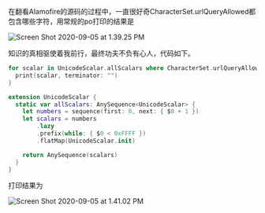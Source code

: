 在翻看Alamofire的源码的过程中，一直很好奇CharacterSet.urlQueryAllowed都包含哪些字符，用常规的po打印的结果是

![Screen Shot 2020-09-05 at 1.39.25 PM](https://tva1.sinaimg.cn/large/007S8ZIlly1gifq55qu1pj30vm03o0tz.jpg)

知识的真相驱使着我前行，最终功夫不负有心人，代码如下。

```swift
for scalar in UnicodeScalar.allScalars where CharacterSet.urlQueryAllowed.contains(scalar) {
  print(scalar, terminator: "")
}

extension UnicodeScalar {
  static var allScalars: AnySequence<UnicodeScalar> {
    let numbers = sequence(first: 0, next: { $0 + 1 })
    let scalars = numbers
        .lazy
        .prefix(while: { $0 < 0xFFFF })
        .flatMap(UnicodeScalar.init)

    return AnySequence(scalars)
  }
}
```

打印结果为

![Screen Shot 2020-09-05 at 1.41.02 PM](https://tva1.sinaimg.cn/large/007S8ZIlly1gifq5n3s69j314001gq3k.jpg)